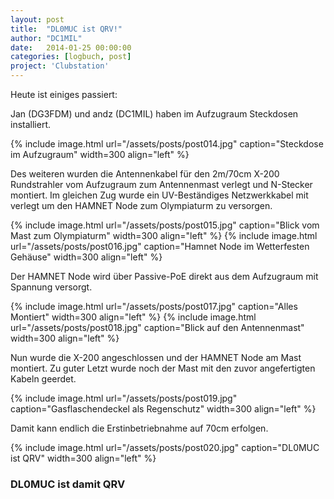 ```yaml
---
layout: post
title:  "DL0MUC ist QRV!"
author: "DC1MIL"
date:   2014-01-25 00:00:00
categories: [logbuch, post]
project: 'Clubstation'
---
```


Heute ist einiges passiert:

Jan (DG3FDM) und andz (DC1MIL) haben im Aufzugraum Steckdosen installiert. 

{% include image.html url="/assets/posts/post014.jpg" caption="Steckdose im Aufzugraum" width=300 align="left" %}
<br style="clear: both;"> 

Des weiteren wurden die Antennenkabel für den 2m/70cm X-200 Rundstrahler vom Aufzugraum zum Antennenmast verlegt und N-Stecker montiert. Im gleichen Zug wurde ein UV-Beständiges Netzwerkkabel mit verlegt um den HAMNET Node zum Olympiaturm zu versorgen.

{% include image.html url="/assets/posts/post015.jpg" caption="Blick vom Mast zum Olympiaturm" width=300 align="left" %}
{% include image.html url="/assets/posts/post016.jpg" caption="Hamnet Node im Wetterfesten Gehäuse" width=300 align="left" %}
<br style="clear: both;"> 

Der HAMNET Node wird über Passive-PoE direkt aus dem Aufzugraum mit Spannung versorgt.

{% include image.html url="/assets/posts/post017.jpg" caption="Alles Montiert" width=300 align="left" %}
{% include image.html url="/assets/posts/post018.jpg" caption="Blick auf den Antennenmast" width=300 align="left" %}
<br style="clear: both;"> 

Nun wurde die X-200 angeschlossen und der HAMNET Node am Mast montiert. Zu guter Letzt wurde noch der Mast mit den zuvor angefertigten Kabeln geerdet.

{% include image.html url="/assets/posts/post019.jpg" caption="Gasflaschendeckel als Regenschutz" width=300 align="left" %}
<br style="clear: both;"> 

Damit kann endlich die Erstinbetriebnahme auf 70cm erfolgen. 

{% include image.html url="/assets/posts/post020.jpg" caption="DL0MUC ist QRV" width=300 align="left" %}
<br style="clear: both;"> 

### DL0MUC ist damit QRV